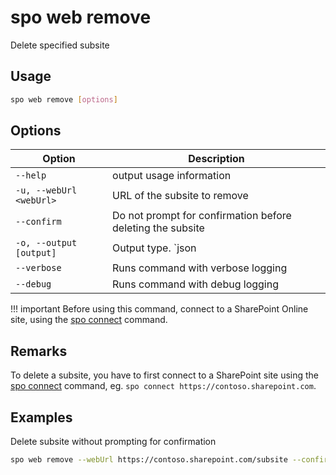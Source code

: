 # spo web remove

Delete specified subsite

## Usage

```sh
spo web remove [options]
```

## Options

Option|Description
------|-----------
`--help`|output usage information
`-u, --webUrl <webUrl>`|URL of the subsite to remove
`--confirm`|Do not prompt for confirmation before deleting the subsite
`-o, --output [output]`|Output type. `json|text`. Default `text`
`--verbose`|Runs command with verbose logging
`--debug`|Runs command with debug logging

!!! important
    Before using this command, connect to a SharePoint Online site, using the [spo connect](../connect.md) command.

## Remarks

To delete a subsite, you have to first connect to a SharePoint site using the [spo connect](../connect.md) command, eg. `spo connect https://contoso.sharepoint.com`.

## Examples

Delete subsite without prompting for confirmation

```sh
spo web remove --webUrl https://contoso.sharepoint.com/subsite --confirm
```